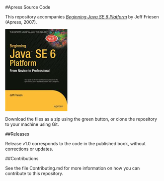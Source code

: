 #Apress Source Code

This repository accompanies [*Beginning Java  SE 6 Platform*](http://www.apress.com/9781590598306) by Jeff Friesen (Apress, 2007).

![Cover image](9781590598306.jpg)

Download the files as a zip using the green button, or clone the repository to your machine using Git.

##Releases

Release v1.0 corresponds to the code in the published book, without corrections or updates.

##Contributions

See the file Contributing.md for more information on how you can contribute to this repository.
